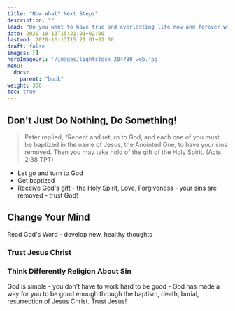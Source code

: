 ```yaml
---
title: "Now What? Next Steps"
description: ""
lead: "Do you want to have true and everlasting life now and forever with God? How can I be truly be free? What should I do next?"
date: 2020-10-13T15:21:01+02:00
lastmod: 2020-10-13T15:21:01+02:00
draft: false
images: []
heroImageUrl: '/images/lightstock_204780_web.jpg'
menu:
  docs:
    parent: "book"
weight: 350
toc: true
---
```


## Don't Just Do Nothing, Do Something!

> Peter replied, “Repent and return to God, and each one of you must be baptized in the name of Jesus, the Anointed One, to have your sins removed. Then you may take hold of the gift of the Holy Spirit. (Acts 2:38 TPT)

* Let go and turn to God
* Get baptized
* Receive God's gift - the Holy Spirit, Love, Forgiveness - your sins are removed - trust God!

## Change Your Mind

Read God's Word - develop new, healthy thoughts

### Trust Jesus Christ

### Think Differently Religion About Sin

God is simple - you don't have to work hard to be good - God has made a way for you to be good enough through the baptism, death, burial, resurrection of Jesus Christ. Trust Jesus!
